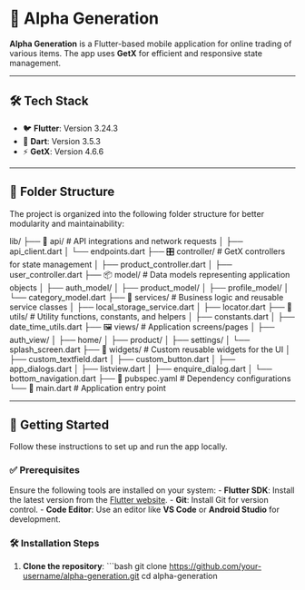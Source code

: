 # 🌟 Alpha Generation

**Alpha Generation** is a Flutter-based mobile application for online trading of various items. The app uses **GetX** for efficient and responsive state management.

---


## 🛠️ Tech Stack
- 🐦 **Flutter**: Version 3.24.3
- 🎯 **Dart**: Version 3.5.3
- ⚡ **GetX**: Version 4.6.6

---

## 📁 Folder Structure

The project is organized into the following folder structure for better modularity and maintainability:



lib/
├── 📡 api/               # API integrations and network requests
│   ├── api_client.dart
│   └── endpoints.dart
├── 🎛️ controller/        # GetX controllers for state management
│   ├── product_controller.dart
│   ├── user_controller.dart
├── 📦 model/             # Data models representing application objects
│   ├── auth_model/
│   ├── product_model/
│   ├── profile_model/
│   └── category_model.dart
├── 🔧 services/          # Business logic and reusable service classes
│   ├── local_storage_service.dart
│   ├── locator.dart
├── 🧰 utils/             # Utility functions, constants, and helpers
│   ├── constants.dart
│   ├── date_time_utils.dart
├── 🖼️ views/             # Application screens/pages
│   ├── auth_view/
│   ├── home/
│   ├── product/
│   ├── settings/
│   └── splash_screen.dart
├── 🧩 widgets/           # Custom reusable widgets for the UI
│   ├── custom_textfield.dart
│   ├── custom_button.dart
│   ├── app_dialogs.dart
│   ├── listview.dart
│   ├── enquire_dialog.dart
│   └── bottom_navigation.dart
├── 📄 pubspec.yaml       # Dependency configurations
└── 🚀 main.dart          # Application entry point

--- 
## 🚀 Getting Started

Follow these instructions to set up and run the app locally.

### ✅ Prerequisites

Ensure the following tools are installed on your system: - **Flutter SDK**: Install the latest version from the [Flutter website](https://flutter.dev/docs/get-started/install). - **Git**: Install Git for version control. - **Code Editor**: Use an editor like **VS Code** or **Android Studio** for development.
### 🛠️ Installation Steps
1. **Clone the repository**: ```bash git clone https://github.com/your-username/alpha-generation.git cd alpha-generation


